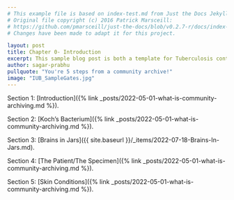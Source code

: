 ```yaml
---
# This example file is based on index-test.md from Just the Docs Jekyll Theme and modified from https://www.embeddedlog.com/jekyll-theme-rtd/demo-pages/test-page.html , Copyright 2021 Carlos Pereira Atencio. 
# Original file copyright (c) 2016 Patrick Marsceill:
# https://github.com/pmarsceill/just-the-docs/blob/v0.2.7-r/docs/index-test.md
# Changes have been made to adapt it for this project.

layout: post
title: Chapter 0- Introduction
excerpt: This sample blog post is both a template for Tuberculosis contents and an example-formatting page.
author: sagar-prabhu
pullquote: "You're 5 steps from a community archive!"
image: "IUB_SampleGates.jpg"
---
```


Section 1: [Introduction]({% link _posts/2022-05-01-what-is-community-archiving.md %}).

Section 2: [Koch’s Bacterium]({% link _posts/2022-05-01-what-is-community-archiving.md %}). 

Section 3: [Brains in Jars]({{ site.baseurl }}/_items/2022-07-18-Brains-In-Jars.md).

Section 4: [The Patient/The Specimen]({% link _posts/2022-05-01-what-is-community-archiving.md %}).

Section 5: [Skin Conditions]({% link _posts/2022-05-01-what-is-community-archiving.md %}).


